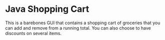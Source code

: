 # Java Shopping Cart
 This is a barebones GUI that contains a shopping cart of groceries that you can add and remove from a running total. You can also choose to have discounts on several items.
